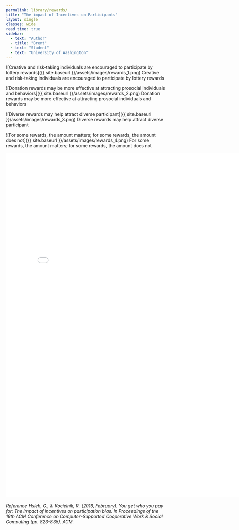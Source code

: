 ```yaml
---
permalink: library/rewards/
title: "The impact of Incentives on Participants"
layout: single
classes: wide
read_time: true
sidebar:
  - text: "Author"
  - title: "Brent"
  - text: "Student"
  - text: "University of Washington"
---
```

![Creative and risk-taking individuals are encouraged to participate by lottery rewards]({{ site.baseurl }}/assets/images/rewards_1.png)
Creative and risk-taking individuals are encouraged to participate by lottery rewards

![Donation rewards may be more effective at attracting prosocial individuals and behaviors]({{ site.baseurl }}/assets/images/rewards_2.png)
Donation rewards may be more effective at attracting prosocial individuals and behaviors

![Diverse rewards may help attract diverse participant]({{ site.baseurl }}/assets/images/rewards_3.png)
Diverse rewards may help attract diverse participant

![For some rewards, the amount matters; for some rewards, the amount does not]({{ site.baseurl }}/assets/images/rewards_4.png)
For some rewards, the amount matters; for some rewards, the amount does not

<embed src="{{ site.baseurl }}/assets/research/hsieh-CSCW2016-incentives.pdf" width="800px" height="1080px" />

###### Reference Hsieh, G., & Kocielnik, R. (2016, February). You get who you pay for: The impact of incentives on participation bias. In Proceedings of the 19th ACM Conference on Computer-Supported Cooperative Work & Social Computing (pp. 823-835). ACM.
